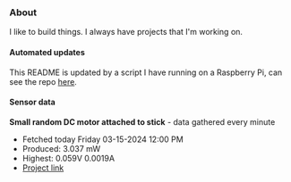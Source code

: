 ### About
I like to build things. I always have projects that I'm working on.

#### Automated updates
This README is updated by a script I have running on a Raspberry Pi, can see the repo [here](https://github.com/jdc-cunningham/raspi-git-repo-updater).

#### Sensor data


**Small random DC motor attached to stick** - data gathered every minute
- Fetched today Friday 03-15-2024 12:00 PM
- Produced: 3.037 mW
- Highest: 0.059V 0.0019A
- [Project link](https://github.com/jdc-cunningham/turbine-raspi)